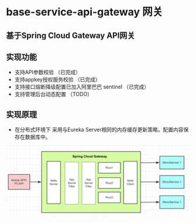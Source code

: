 # base-service-api-gateway 网关
## 基于Spring Cloud Gateway API网关

## 实现功能
* 支持API参数校验 （已完成）
* 支持appkey授权服务校验 （已完成）
* 支持接口熔断降级配置已加入阿里巴巴 sentinel （已完成）
* 支持管理后台动态配置 （TODO）

## 实现原理
* 在分布式环境下 采用与Eureka Server相同的内存缓存更新策略，配置内容保存在数据库中。

![架构图](./gateway.png)


